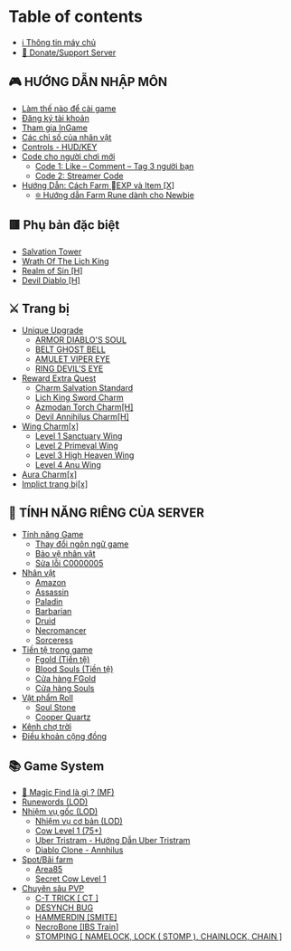 # Table of contents

* [ℹ️ Thông tin máy chủ](README.md)
* [🤝 Donate/Support Server](join-d2vn/donate.md)

## 🎮 HƯỚNG DẪN NHẬP MÔN <a href="#join-d2vn" id="join-d2vn"></a>

* [Làm thế nào để cài game](join-d2vn/installation.md)
* [Đăng ký tài khoản](join-d2vn/first-time-joining-the-game.md)
* [Tham gia InGame](join-d2vn/tham-gia-ingame.md)
* [Các chỉ số của nhân vật](join-d2vn/cac-chi-so-cua-nhan-vat.md)
* [Controls - HUD/KEY](join-d2vn/menu-tools-interface-and-features.md)
* [Code cho người chơi mới](join-d2vn/code-cho-nguoi-choi-moi/README.md)
  * [Code 1: Like – Comment – Tag 3 người bạn](join-d2vn/code-cho-nguoi-choi-moi/code-1-like-comment-tag-3-nguoi-ban.md)
  * [Code 2: Streamer Code](join-d2vn/code-cho-nguoi-choi-moi/code-2-streamer-code.md)
* [Hướng Dẫn: Cách Farm EXP và Item \[X\]](join-d2vn/huong-dan-cach-farm-exp-va-item-x/README.md)
  * [🔯 Hướng dẫn Farm Rune dành cho Newbie](join-d2vn/huong-dan-cach-farm-exp-va-item-x/huong-dan-farm-rune-danh-cho-newbie.md)

## 🟥 Phụ bản đặc biệt

* [Salvation Tower](phu-ban-dac-biet/salvation-tower.md)
* [Wrath Of The Lich King](phu-ban-dac-biet/wrath-of-the-lich-king.md)
* [Realm of Sin \[H\]](phu-ban-dac-biet/realm-of-sin-h.md)
* [Devil Diablo \[H\]](phu-ban-dac-biet/devil-diablo-h.md)

## ⚔️ Trang bị

* [Unique Upgrade](trang-bi/unique-upgrade/README.md)
  * [ARMOR DIABLO'S SOUL](trang-bi/unique-upgrade/armor-diablos-soul.md)
  * [BELT GHOST BELL](trang-bi/unique-upgrade/belt-ghost-bell.md)
  * [AMULET VIPER EYE](trang-bi/unique-upgrade/amulet-viper-eye.md)
  * [RING DEVIL'S EYE](trang-bi/unique-upgrade/ring-devils-eye.md)
* [Reward Extra Quest](wiki/reward-extra-quest/README.md)
  * [Charm Salvation Standard](trang-bi/reward-extra-quest/salvation-standard-charm.md)
  * [Lich King Sword Charm](trang-bi/reward-extra-quest/lich-king-sword-charm.md)
  * [Azmodan Torch Charm\[H\]](trang-bi/reward-extra-quest/azmodan-torch-charm-h.md)
  * [Devil Annihilus Charm\[H\]](trang-bi/reward-extra-quest/devil-annihilus-charm-h.md)
* [Wing Charm\[x\]](trang-bi/wing-charm-x/README.md)
  * [Level 1 Sanctuary Wing](trang-bi/wing-charm-x/level-1-sanctuary-wing.md)
  * [Level 2 Primeval Wing](trang-bi/wing-charm-x/level-2-primeval-wing.md)
  * [Level 3 High Heaven Wing](trang-bi/wing-charm-x/level-3-high-heaven-wing.md)
  * [Level 4 Anu Wing](trang-bi/wing-charm-x/level-4-anu-wing.md)
* [Aura Charm\[x\]](trang-bi/aura-charm-x.md)
* [Implict trang bị\[x\]](trang-bi/implict-trang-bi-x.md)

## 🦁 TÍNH NĂNG RIÊNG CỦA SERVER

* [Tính năng Game](wiki/game-features/README.md)
  * [Thay đổi ngôn ngữ game](wiki/game-features/changing-the-game-language.md)
  * [Bảo vệ nhân vật](join-d2vn/character-protection.md)
  * [Sửa lỗi C0000005](join-d2vn/fixing-error-c0000005.md)
* [Nhân vật](wiki/characters/README.md)
  * [Amazon](wiki/characters/amazon.md)
  * [Assassin](wiki/characters/assassin.md)
  * [Paladin](wiki/characters/paladin.md)
  * [Barbarian](wiki/characters/barbarian.md)
  * [Druid](wiki/characters/druid.md)
  * [Necromancer](wiki/characters/necromancer.md)
  * [Sorceress](wiki/characters/sorceress.md)
* [Tiền tệ trong game](wiki/currency-in-the-game/README.md)
  * [Fgold (Tiền tệ)](wiki/currency-in-the-game/fgold-currency.md)
  * [Blood Souls (Tiền tệ)](wiki/currency-in-the-game/blood-souls-currency.md)
  * [Cửa hàng FGold](wiki/currency-in-the-game/fgold-shop.md)
  * [Cửa hàng Souls](wiki/currency-in-the-game/souls-shop.md)
* [Vật phẩm Roll](wiki/vat-pham-roll/README.md)
  * [Soul Stone](wiki/vat-pham-roll/soul-stone.md)
  * [Cooper Quartz](wiki/vat-pham-roll/cooper-quartz.md)
* [Kênh chợ trời](wiki/kenh-cho-troi.md)
* [Điều khoản cộng đồng](about-us/community-guidelines.md)

## 📚 Game System

* [👀 Magic Find là gì ? (MF)](wiki/game-features/what-is-magic-find-mf.md)
* [Runewords (LOD)](game-system/runewords-lod.md)
* [Nhiệm vụ gốc (LOD)](wiki/original-quests-lod/README.md)
  * [Nhiệm vụ cơ bản (LOD)](wiki/original-quests-lod/basic-quests-lod.md)
  * [Cow Level 1 (75+)](wiki/original-quests-lod/cow-level-1-75+.md)
  * [Uber Tristram - Hướng Dẫn Uber Tristram](wiki/original-quests-lod/uber-tristram-hellfire-torch.md)
  * [Diablo Clone - Annhilus](wiki/original-quests-lod/diablo-clone-annhilus.md)
* [Spot/Bãi farm](wiki/spot-bai-farm/README.md)
  * [Area85](wiki/spot-bai-farm/area85.md)
  * [Secret Cow Level 1](wiki/spot-bai-farm/secret-cow-level-1.md)
* [Chuyên sâu PVP](wiki/chuyen-sau-pvp/README.md)
  * [C-T TRICK \[ CT \]](wiki/chuyen-sau-pvp/c-t-trick-ct.md)
  * [DESYNCH BUG](wiki/chuyen-sau-pvp/desynch-bug.md)
  * [HAMMERDIN \[SMITE\]](wiki/chuyen-sau-pvp/hammerdin-smite.md)
  * [NecroBone \[IBS Train\]](wiki/chuyen-sau-pvp/necrobone-ibs-train.md)
  * [STOMPING \[ NAMELOCK, LOCK ( STOMP ), CHAINLOCK, CHAIN \]](wiki/chuyen-sau-pvp/stomping-namelock-lock-stomp-chainlock-chain.md)
